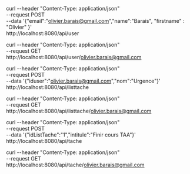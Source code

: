 curl --header "Content-Type: application/json" \
  --request POST \
  --data '{"email":"olivier.barais@gmail.com","name":"Barais", "firstname" : "Olivier" }' \
  http://localhost:8080/api/user


curl --header "Content-Type: application/json" \
  --request GET \
  http://localhost:8080/api/user/olivier.barais@gmail.com


curl --header "Content-Type: application/json" \
  --request POST \
  --data '{"iduser":"olivier.barais@gmail.com","nom":"Urgence"}' \
  http://localhost:8080/api/listtache


curl --header "Content-Type: application/json" \
  --request GET \
  http://localhost:8080/api/listtache/olivier.barais@gmail.com





curl --header "Content-Type: application/json" \
  --request POST \
  --data '{"idListTache":"1","intitule":"Finir cours TAA"}' \
  http://localhost:8080/api/tache


curl --header "Content-Type: application/json" \
  --request GET \
  http://localhost:8080/api/tache/olivier.barais@gmail.com


